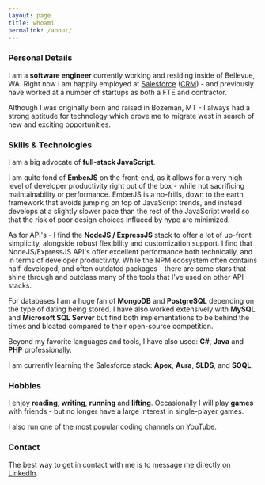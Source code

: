 ```yaml
---
layout: page
title: whoami
permalink: /about/
---
```


### Personal Details
I am a **software engineer** currently working and residing inside of Bellevue, WA. Right now I am happily 
employed at [Salesforce](http://www.salesforce.com) ([CRM](http://www.marketwatch.com/investing/stock/crm)) - and previously have worked at a number of startups as both a FTE and contractor.

Although I was originally born and raised in Bozeman, MT - I always had a strong aptitude for technology which
drove me to migrate west in search of new and exciting opportunities.

### Skills & Technologies
I am a big advocate of **full-stack JavaScript**. 

I am quite fond of **EmberJS** on the front-end, as it allows for
a very high level of developer productivity right out of the box - while not sacrificing maintainability or 
performance. EmberJS is a no-frills, down to the earth framework that avoids jumping on top of JavaScript trends,
and instead develops at a slightly slower pace than the rest of the JavaScript world so that the risk of poor 
design choices influced by hype are minimized.

As for API's - I find the **NodeJS / ExpressJS** stack to offer a lot of up-front simplicity, alongside robust flexibility
and customization support. I find that NodeJS/ExpressJS API's offer excellent performance both technically, and in terms
of developer productivity. While the NPM ecosystem often contains half-developed, and often outdated packages - there
are some stars that shine through and outclass many of the tools that I've used on other API stacks.

For databases I am a huge fan of **MongoDB** and **PostgreSQL** depending on the type of dating being stored. I have also
worked extensively with **MySQL** and **Microsoft SQL Server** but find both implementations to be behind the times and bloated
compared to their open-source competition.

Beyond my favorite languages and tools, I have also used: **C#**, **Java** and **PHP** professionally.

I am currently learning the Salesforce stack: **Apex**, **Aura**, **SLDS**, and **SOQL**.

### Hobbies
I enjoy **reading**, **writing**, **running** and **lifting**. Occasionally I will play **games**
with friends - but no longer have a large interest in single-player games.

I also run one of the most popular [coding channels](http://www.youtube.com/devfactor) on YouTube.

### Contact

The best way to get in contact with me is to message me directly on [LinkedIn](https://www.linkedin.com/in/andhofmt).


